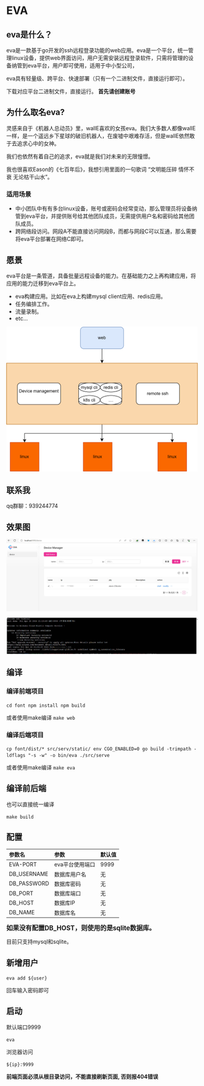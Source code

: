 # EVA

## eva是什么？

eva是一款基于go开发的ssh远程登录功能的web应用。eva是一个平台，统一管理linux设备，提供web界面访问，用户无需安装远程登录软件，只需将管理的设备纳管到eva平台，用户即可使用，适用于中小型公司，

eva具有轻量级、跨平台、快速部署（只有一个二进制文件，直接运行即可）。

下载对应平台二进制文件，直接运行。 **首先请创建账号**

## 为什么取名eva?

灵感来自于《机器人总动员》里，wallE喜欢的女孩eva。我们大多数人都像wallE一样，是一个遥远乡下星球的破旧机器人，在废墟中艰难存活，但是wallE依然敢于去追求心中的女神。

我们也依然有着自己的追求，eva就是我们对未来的无限憧憬。

我也很喜欢Eason的《七百年后》，我想引用里面的一句歌词 “文明能压碎 情怀不衰 无论枯干山水”。

### 适用场景

* 中小团队中有有多台linux设备，账号或密码会经常变动，那么管理员将设备纳管到eva平台，并提供账号给其他团队成员，无需提供用户名和密码给其他团队成员。
* 跨网络段访问。网段A不能直接访问网段B，而都与网段C可以互通，那么需要将eva平台部署在网络C即可。

## 愿景

eva平台是一条管道，具备批量远程设备的能力。在基础能力之上再构建应用，将应用的能力迁移到eva平台上。

* eva构建应用。比如在eva上构建mysql client应用、redis应用。
* 任务编排工作。
* 流量录制。
* etc...

![eva](assert/eva.png)

## 联系我

qq群聊：939244774

## 效果图
![设备](/assert/device.jpg)

![终端](/assert/terminal.jpg)

## 编译
### 编译前端项目
`
cd font
npm install
npm build
`

或者使用make编译
`
make web
`

### 编译后端项目
`
cp font/dist/* src/serv/static/
env CGO_ENABLED=0 go build -trimpath -ldflags "-s -w" -o bin/eva ./src/serve
`

或者使用make编译
`
make eva
`

## 编译前后端
也可以直接统一编译

`
make build
`

## 配置

| 参数名         | 参数        | 默认值  |
|:------------|:----------|:-----|
| EVA-PORT    | eva平台使用端口 | 9999 |
| DB_USERNAME | 数据库用户名    | 无    |
| DB_PASSWORD | 数据库密码     | 无    |
| DB_PORT     | 数据库端口     | 无    |
| DB_HOST     | 数据库IP     | 无    |
| DB_NAME     | 数据库名      | 无    |


**<big>如果没有配置DB_HOST，则使用的是sqlite数据库。</big>**

目前只支持mysql和sqlite。

## 新增用户

`
eva add ${user}
`

回车输入密码即可

## 启动
默认端口9999

`
eva
`

浏览器访问

`
${ip}:9999
`

**前端页面必须从根目录访问，不能直接刷新页面, 否则报404错误**

